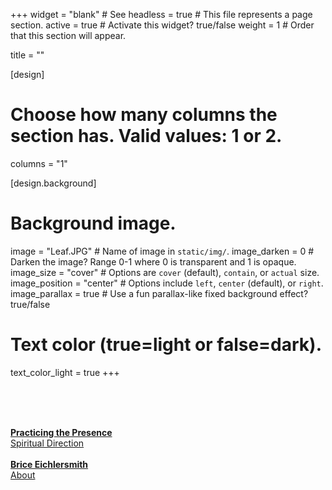 +++
widget = "blank"  # See 
headless = true  # This file represents a page section.
active = true  # Activate this widget? true/false
weight = 1  # Order that this section will appear.

title = ""

[design]
  # Choose how many columns the section has. Valid values: 1 or 2.
  columns = "1"
  
[design.background]
  
  # Background image.
  image = "Leaf.JPG"  # Name of image in `static/img/`.
  image_darken = 0  # Darken the image? Range 0-1 where 0 is transparent and 1 is opaque.
  image_size = "cover"  #  Options are `cover` (default), `contain`, or `actual` size.
  image_position = "center"  # Options include `left`, `center` (default), or `right`.
  image_parallax = true  # Use a fun parallax-like fixed background effect? true/false

  # Text color (true=light or false=dark).
  text_color_light = true
+++

<br><br><br>


<div class="row featurette">
<!-- left button --> 
  <div class="col-12 col-sm-5">
<a href="spiritualdirection/"  class="homebtn" style="width:100%;"> 
<b> Practicing the Presence </b> <br>
  Spiritual Direction </a>
  </div>
<!-- end left button --> 

  <div class="col-12 col-sm-2">
<br> 
  </div>

  <!-- right button --> 
  <div class="col-12 col-sm-5" >
<a href="aboutbrice/"  class="homebtn" style="width:100%;"> 
<b> Brice Eichlersmith </b> <br>
About
</a>
  </div>
 <!-- end right button --> 

</div>

<br><br><br><br><br><br>



